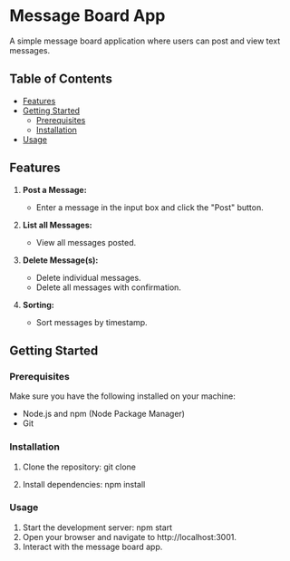 # Message Board App

A simple message board application where users can post and view text messages.

## Table of Contents

- [Features](#features)
- [Getting Started](#getting-started)
  - [Prerequisites](#prerequisites)
  - [Installation](#installation)
- [Usage](#usage)

## Features

1. **Post a Message:**

   - Enter a message in the input box and click the "Post" button.

2. **List all Messages:**

   - View all messages posted.

3. **Delete Message(s):**

   - Delete individual messages.
   - Delete all messages with confirmation.

4. **Sorting:**
   - Sort messages by timestamp.

## Getting Started

### Prerequisites

Make sure you have the following installed on your machine:

- Node.js and npm (Node Package Manager)
- Git

### Installation

1. Clone the repository:
   git clone <repository-url>

2. Install dependencies:
   npm install

### Usage

1. Start the development server:
   npm start
2. Open your browser and navigate to http://localhost:3001.
3. Interact with the message board app.

